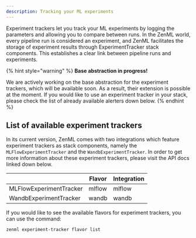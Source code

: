 ```yaml
---
description: Tracking your ML experiments  
---
```


Experiment trackers let you track your ML experiments by logging the parameters
and allowing you to compare between runs. In the ZenML world, every pipeline
run is considered an experiment, and ZenML facilitates the storage of experiment
results through ExperimentTracker stack components. This establishes a clear
link between pipeline runs and experiments.

{% hint style="warning" %}
**Base abstraction in progress!**

We are actively working on the base abstraction for the experiment trackers, 
which will be available soon. As a result, their extension is possible at 
the moment. If you would like to use an experiment tracker in your stack, 
please check the list of already available alerters down below.
{% endhint %}

## List of available experiment trackers

In its current version, ZenML comes with two integrations which feature 
experiment trackers as stack components, namely the `MLFlowExperimentTracker`
and the `WandbExperimentTracker`. In order to get more information about these 
experiment trackers, please visit the API docs linked down below.

|                     | Flavor | Integration |
|---------------------|--------|-------------|
| MLFlowExperimentTracker  | mlflow  | mlflow  |
| WandbExperimentTracker  | wandb  | wandb  |

If you would like to see the available flavors for experiment trackers, you can 
use the command:

```shell
zenml experiment-tracker flavor list
```